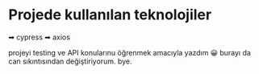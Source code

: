 # Projede kullanılan teknolojiler
➡ cypress
➡ axios

projeyi testing ve API konularınu öğrenmek amacıyla yazdım 😀
burayı da can sıkıntısından değiştiriyorum. bye.

